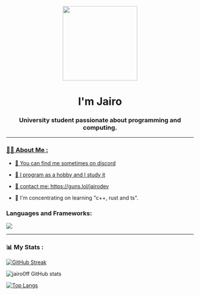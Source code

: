 <div id="header" align="center">
    <img src="https://media.discordapp.net/attachments/1295133387916443661/1300306801178447892/images_25.jpeg?ex=67205c93&is=671f0b13&hm=fc37278830d811c79f889c3f652587c83687bc5692f2e3dd44d4a7dca2fb9c83&=&format=webp" width="200" />
  <h1 align="center">I'm Jairo</h1>
  <h3 align="center">University student passionate about programming and computing.
</h3>
</div>

<div id="badges" align="center">
  <a href="https://twitter.com/k4yx0795" target="_blank"
     <img src="https://img.shields.io/twitter/follow/k4yx0795?logo=twitter&style=for-the-badge"
         alt="Twitter Badge" />
  <a/>
  <a href="https://www.youtube.com/@v-sk7658" target="_blank"
     <img src="https://img.shields.io/youtube/channel/subscribers/v-sk7658?logo=youtube&style=for-the-badge"
         alt="Youtube Badge" />
  <a/>
  <a href="https://www.twitch.tv/sk4yx_bv" target="_blank"
     <img src="https://img.shields.io/twitch/status/sk4yx_bv?logo=twitch&style=for-the-badge"
         alt="Twitch Badge" />
</div>

- - -

### 👨‍💻 About Me :

- 👤 You can find me sometimes on discord

- 👤 I program as a hobby and I study it

- 👤 contact me: https://guns.lol/jairodev

- 👤 I'm concentrating on learning "c++, rust and ts".

<div align="left">
    <h3>Languages and Frameworks:</h3>
<div align="left">
<img src="https://skillicons.dev/icons?i=html,css,ts,react,sass,ruby,python,rust,cpp,c,go,powershell,dart,java,django,flask,fastapi,flutter,express,qt,angular,nestjs,koa,gin,echo,revel" />
</div>
    
-  -  -
    
### 📊 My Stats :

[![GitHub Streak](http://github-readme-streak-stats.herokuapp.com?user=jairo0ff&theme=dark&hide_border=true)](https://git.io/streak-stats)
    
![jairo0ff GitHub stats](https://github-readme-stats.vercel.app/api?username=jairo0ff&show_icons=true&theme=radical)

[![Top Langs](https://github-readme-stats.vercel.app/api/top-langs/?username=jairo0ff&layout=compact)](https://github.com/anuraghazra/github-readme-stats)


